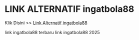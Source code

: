 # LINK ALTERNATIF ingatbola88

Klik Disini >> <a href="https://linksto.pages.dev/">Link Alternatif ingatbola88 </a>

link ingatbola88 terbaru
link ingatbola88 2025